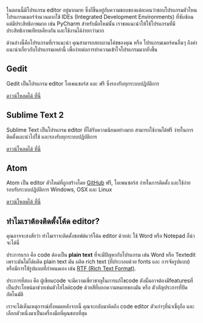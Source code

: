 ในตอนนี้มีโปรแกรม editor อยู่มากมาย ซึ่งก็ขึ้นอยู่กับความชอบของแต่ละคนว่าชอบโปรแกรมตัวไหน โปรแกรมเมอร์จำนวนมากใช้ IDEs (Integrated Development Environments) ที่ซับซ้อน แต่มีประสิทธิภาพมาก เช่น PyCharm สำหรับมือใหม่นั้น เราขอแนะนำให้ใช้โปรแกรมที่มีประสิทธิภาพเทียบเคียงกัน และใช้งานได้ง่ายกว่ามาก

ด้านล่างนี้คือโปรแกรมที่เราแนะนำ คุณสามารถสอบถามโค้ชของคุณ หรือ โปรแกรมเมอร์คนอื่นๆ ถึงคำแนะนำเกี่ยวกับโปรแกรมเหล่านี้ เพื่อง่ายต่อการทำความเข้าใจโปรแกรมมากยิ่งขึ้น

## Gedit

Gedit เป็นโปรแกรม editor โอเพนซอร์ส และ ฟรี ซึ่งรองรับทุกระบบปฎิบัติการ

[ดาวน์โหลดได้ ที่นี่](https://wiki.gnome.org/Apps/Gedit#Download)

## Sublime Text 2

Sublime Text เป็นโปรแกรม editor ที่ได้รับความนิยมอย่างมาก สามารถใช้งานได้ฟรี ง่ายในการติดตั้งและนำไปใช้ และรองรับทุกระบบปฎิบัติการ

[ดาวน์โหลดได้ ที่นี่](http://www.sublimetext.com/2)

## Atom

Atom เป็น editor ตัวใหม่ที่ถูกสร้างโดย [GitHub](http://github.com/) ฟรี, โอเพนซอร์ส ง่ายในการติดตั้ง และใช้ง่าย รอบรับระบบปฎิบัติการ Windows, OSX และ Linux

[ดาวน์โหลดได้ ที่นี่](https://atom.io/)

## ทำไมเราต้องติดตั้งโค้ด editor?

คุณอาจจะสงสัยว่า ทำไมเราจะติดตั้งซอฟต์แวร์โค้ด editor ด้วยล่ะ ใช้ Word หรือ Notepad ก็น่าจะได้นี่

ประการแรก คือ code ต้องเป็น **plain text** ที่จะมีปัญหากับโปรแกรม เช่น Word หรือ Textedit เพราะมันไม่ได้ผลิด plain text มัน ผลิต rich text (ที่ประกอบด้วย fonts และ การจัดรูปแบบ) หรือมีการใช้รูปแบบที่กำหนดเอง เช่น [RTF (Rich Text Format)](https://en.wikipedia.org/wiki/Rich_Text_Format).

ประการที่สอง คือ ผู้เขียนcode จะมีความเชี่ยวชาญในการแก้ไขcode ตังนั้นอาจต้องมีfeaturesที่เป็นประโยชน์มาช่วยเช่นตัวไฮไลต์code ด้วยสีที่บอกความหมายของมัน หรือ ตัวอัญประการที่ปิดอัตโนมัติ

เราจะได้เห็นเหตุการณ์ทั้งหมดหลังจากนี้ คุณจะกลับมาคิดถึง code editor ตัวเก่าๆที่น่าเชื่อุถือ และเลือกตัวหนึ่งมาเป็นเครื่องมือที่คุณชอบที่สุด